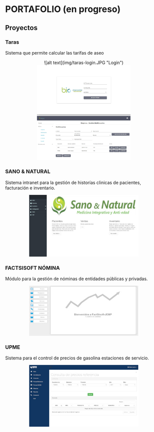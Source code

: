 
# PORTAFOLIO (en progreso)

## Proyectos

### Taras

Sistema que permite calcular las tarifas de aseo 

<center>
  ![alt text](img/taras-login.JPG "Login")

  <img src="img/taras-login.JPG" alt="Login" width="300" />
  <span>
  <img src="img/taras_multiusuarios.JPG" alt="MultiUsuarios" width="300"/>
</span>
</center>


### SANO & NATURAL

Sistema intranet para la gestión de historías clinicas de pacientes, facturación e inventario.

<center><img src="img/sanoynatural.jpg" alt="Sano & Natural" /></center>

### FACTSISOFT NÓMINA

Módulo para la gestión de nóminas de entidades públicas y privadas.

<center><img src="img/factsisoft.jpg" alt="FACTSISOFT Nómina" /></center>


### UPME

Sistema para el control de precios de gasolina estaciones de servicio.

<center><img src="img/upme.jpg" alt="UPME" /></center>
